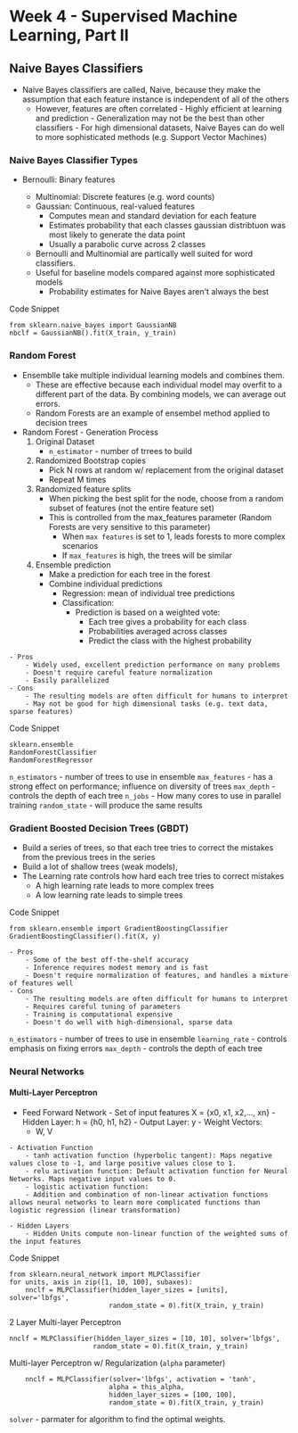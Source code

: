# Week 4 - Supervised Machine Learning, Part II


## Naive Bayes Classifiers

   - Naive Bayes classifiers are called, Naive, because they make the assumption that each feature instance is independent of all of the others
		- However, features are often correlated
	- Highly efficient at learning and prediction
	- Generalization may not be the best than other classifiers
	- For high dimensional datasets, Naive Bayes can do well to more sophisticated methods (e.g. Support Vector Machines)


### Naive Bayes Classifier Types

- Bernoulli: Binary features
	- Multinomial: Discrete features (e.g. word counts)
	- Gaussian: Continuous, real-valued features
		- Computes mean and standard deviation for each feature
		- Estimates probability that each classes gaussian distribtuon was most likely to generate the data point
		- Usually a parabolic curve across 2 classes

	* Bernoulli and Multinomial are partically well suited for word classifiers.

	- Useful for baseline models compared against more sophisticated models
		- Probability estimates for Naive Bayes aren't always the best


Code Snippet

```
from sklearn.naive_bayes import GaussianNB
nbclf = GaussianNB().fit(X_train, y_train)
```

### Random Forest

   - Ensemblle take multiple individual learning models and combines them. 
		- These are effective because each individual model may overfit to a different part of the data. By combining models, we can average out errors.
		- Random Forests are an example of ensembel method applied to decision trees
   - Random Forest - Generation Process
   		1. Original Dataset
   			- `n_estimator` - number of trrees to build
   		2. Randomized Bootstrap copies
   			- Pick N rows at random w/ replacement from the original dataset
   			- Repeat M times 
   		3. Randomized feature splits
   			- When picking the best split for the node, choose from a random subset of features (not the entire feature set)
   			- This is controlled from the max_features parameter (Random Forests are very sensitive to this parameter)
   				- When `max features` is set to 1, leads forests to more complex scenarios
   				- If `max_features` is high, the trees will be similar
   		4. Ensemble prediction
   			- Make a prediction for each tree in the forest
   			- Combine individual predictions
   				- Regression: mean of individual tree predictions
   				- Classification:
   					- Prediction is based on a weighted vote:
   						- Each tree gives a probability for each class
   						- Probabilities averaged across classes
   						- Predict the class with the highest probability

   	- Pros
   		- Widely used, excellent prediction performance on many problems
   		- Doesn't require careful feature normalization
   		- Easily parallelized
   	- Cons
   		- The resulting models are often difficult for humans to interpret
   		- May not be good for high dimensional tasks (e.g. text data, sparse features)


Code Snippet
```
sklearn.ensemble
RandomForestClassifier
RandomForestRegressor
```

`n_estimators` - number of trees to use in ensemble
`max_features` - has a strong effect on performance; influence on diversity of trees
`max_depth` - controls the depth of each tree
`n_jobs` - How many cores to use in parallel training
`random_state` - will produce the same results


### Gradient Boosted Decision Trees (GBDT)

 - Build a series of trees, so that each tree tries to correct the mistakes from the previous trees in the series
 - Build a lot of shallow trees (weak models),
 - The Learning rate controls how hard each tree tries to correct mistakes
 	- A high learning rate leads to more complex trees
 	- A low learning rate leads to simple trees


Code Snippet
```
from sklearn.ensemble import GradientBoostingClassifier
GradientBoostingClassifier().fit(X, y)
```

   	- Pros
   		- Some of the best off-the-shelf accuracy
   		- Inference requires modest memory and is fast
   		- Doesn't require normalization of features, and handles a mixture of features well
   	- Cons
   		- The resulting models are often difficult for humans to interpret
   		- Requires careful tuning of parameters
   		- Training is computational expensive
   		- Doesn't do well with high-dimensional, sparse data

`n_estimators` - number of trees to use in ensemble
`learning_rate` - controls emphasis on fixing errors
`max_depth` - controls the depth of each tree




### Neural Networks

#### Multi-Layer Perceptron
   - Feed Forward Network
   	- Set of input features X = {x0, x1, x2,..., xn}
   	- Hidden Layer: h = {h0, h1, h2}
   	- Output Layer: y
   	- Weight Vectors: 
   		- W, V



   	- Activation Function
   		- tanh activation function (hyperbolic tangent): Maps negative values close to -1, and large positive values close to 1.
   		- relu activation function: Default activation function for Neural Networks. Maps negative input values to 0.
   		- logistic activation function:  
   		- Addition and combination of non-linear activation functions allows neural networks to learn more complicated functions than logistic regression (linear transformation)

   	- Hidden Layers
   		- Hidden Units compute non-linear function of the weighted sums of the input features


Code Snippet
```
from sklearn.neural_network import MLPClassifier
for units, axis in zip([1, 10, 100], subaxes):
    nnclf = MLPClassifier(hidden_layer_sizes = [units], solver='lbfgs',
                         random_state = 0).fit(X_train, y_train)
```

2 Layer Multi-layer Perceptron
```
nnclf = MLPClassifier(hidden_layer_sizes = [10, 10], solver='lbfgs',
                     random_state = 0).fit(X_train, y_train)
```


Multi-layer Perceptron w/ Regularization (`alpha` parameter)
```
    nnclf = MLPClassifier(solver='lbfgs', activation = 'tanh',
                         alpha = this_alpha,
                         hidden_layer_sizes = [100, 100],
                         random_state = 0).fit(X_train, y_train)
```   

`solver` - parmater for algorithm to find the optimal weights. 
